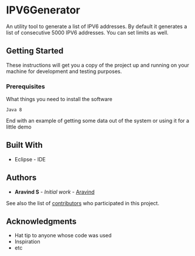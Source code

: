 # IPV6Generator

An utility tool to generate a list of IPV6 addresses. By default it generates a list of consecutive 5000 IPV6 addresses. You can set limits as well.

## Getting Started

These instructions will get you a copy of the project up and running on your machine for development and testing purposes.

### Prerequisites

What things you need to install the software

```
Java 8
```


End with an example of getting some data out of the system or using it for a little demo


## Built With

* Eclipse - IDE


## Authors

* **Aravind S** - *Initial work* - [Aravind](https://github.com/iamaravinds)

See also the list of [contributors](https://github.com/iamaravinds/IPV6Generator/contributors) who participated in this project.



## Acknowledgments

* Hat tip to anyone whose code was used
* Inspiration
* etc
